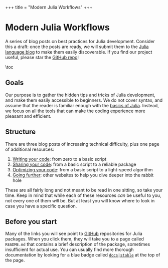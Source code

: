 +++
title = "Modern Julia Workflows"
+++

# Modern Julia Workflows

A series of blog posts on best practices for Julia development.
Consider this a draft: once the posts are ready, we will submit them to the [Julia language blog](https://julialang.org/blog/) to make them easily discoverable.
If you find our project useful, please star the [GitHub repo](https://github.com/modernjuliaworkflows/modernjuliaworkflows.github.io)!

\toc

## Goals

Our purpose is to gather the hidden tips and tricks of Julia development, and make them easily accessible to beginners.
We do not cover syntax, and assume that the reader is familiar enough with the [basics of Julia](https://julialang.org/learning/).
Instead, we focus on all the tools that can make the coding experience more pleasant and efficient.

## Structure

There are three blog posts of increasing technical difficulty, plus one page of additional resources:

1. [Writing your code](/pages/writing/): from zero to a basic script
2. [Sharing your code](/pages/sharing/): from a basic script to a reliable package
3. [Optimizing your code](/pages/optimizing/): from a basic script to a light-speed algorithm
4. [Going further](/pages/further/): other websites to help you dive deeper into the rabbit hole

These are all fairly long and not meant to be read in one sitting, so take your time.
Keep in mind that while each of these resources _can_ be useful to you, not every one of them _will_ be.
But at least you will know where to look in case you have a specific question.

## Before you start

Many of the links you will see point to [GitHub](https://github.com/) repositories for Julia packages.
When you click them, they will take you to a page called `README.md` that contains a brief description of the package, sometimes insufficient for actual use.
You can usually find more thorough documentation by looking for a blue badge called [`docs|stable`](https://img.shields.io/badge/docs-stable-blue.svg) at the top of the page.
